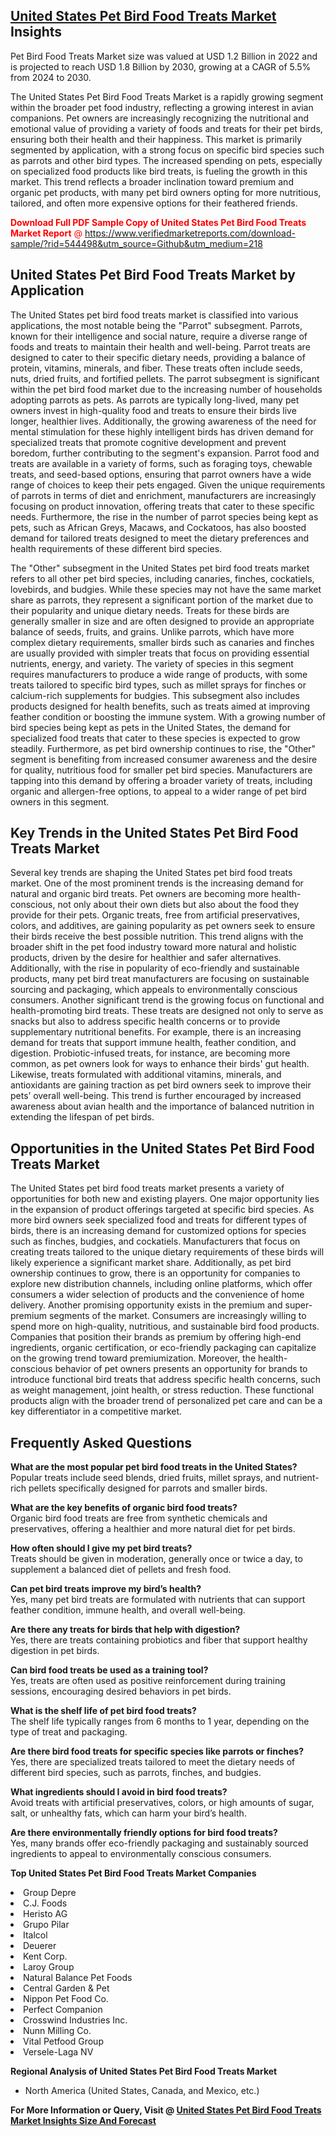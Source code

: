 <h2><a href="https://www.verifiedmarketreports.com/download-sample/?rid=544498&amp;utm_source=Github&amp;utm_medium=218" target="_blank">United States Pet Bird Food Treats Market</a> Insights</h2><p>Pet Bird Food Treats Market size was valued at USD 1.2 Billion in 2022 and is projected to reach USD 1.8 Billion by 2030, growing at a CAGR of 5.5% from 2024 to 2030.</p><p><p>The United States Pet Bird Food Treats Market is a rapidly growing segment within the broader pet food industry, reflecting a growing interest in avian companions. Pet owners are increasingly recognizing the nutritional and emotional value of providing a variety of foods and treats for their pet birds, ensuring both their health and their happiness. This market is primarily segmented by application, with a strong focus on specific bird species such as parrots and other bird types. The increased spending on pets, especially on specialized food products like bird treats, is fueling the growth in this market. This trend reflects a broader inclination toward premium and organic pet products, with many pet bird owners opting for more nutritious, tailored, and often more expensive options for their feathered friends. <p><span class=""><span style="color: #ff0000;"><strong>Download Full PDF Sample Copy of United States Pet Bird Food Treats Market Report</strong> @ </span><a href="https://www.verifiedmarketreports.com/download-sample/?rid=544498&amp;utm_source=Github&amp;utm_medium=218" target="_blank">https://www.verifiedmarketreports.com/download-sample/?rid=544498&amp;utm_source=Github&amp;utm_medium=218</a></span></p></p> <h2>United States Pet Bird Food Treats Market by Application</h2> <p>The United States pet bird food treats market is classified into various applications, the most notable being the "Parrot" subsegment. Parrots, known for their intelligence and social nature, require a diverse range of foods and treats to maintain their health and well-being. Parrot treats are designed to cater to their specific dietary needs, providing a balance of protein, vitamins, minerals, and fiber. These treats often include seeds, nuts, dried fruits, and fortified pellets. The parrot subsegment is significant within the pet bird food market due to the increasing number of households adopting parrots as pets. As parrots are typically long-lived, many pet owners invest in high-quality food and treats to ensure their birds live longer, healthier lives. Additionally, the growing awareness of the need for mental stimulation for these highly intelligent birds has driven demand for specialized treats that promote cognitive development and prevent boredom, further contributing to the segment's expansion. Parrot food and treats are available in a variety of forms, such as foraging toys, chewable treats, and seed-based options, ensuring that parrot owners have a wide range of choices to keep their pets engaged. Given the unique requirements of parrots in terms of diet and enrichment, manufacturers are increasingly focusing on product innovation, offering treats that cater to these specific needs. Furthermore, the rise in the number of parrot species being kept as pets, such as African Greys, Macaws, and Cockatoos, has also boosted demand for tailored treats designed to meet the dietary preferences and health requirements of these different bird species. <p>The "Other" subsegment in the United States pet bird food treats market refers to all other pet bird species, including canaries, finches, cockatiels, lovebirds, and budgies. While these species may not have the same market share as parrots, they represent a significant portion of the market due to their popularity and unique dietary needs. Treats for these birds are generally smaller in size and are often designed to provide an appropriate balance of seeds, fruits, and grains. Unlike parrots, which have more complex dietary requirements, smaller birds such as canaries and finches are usually provided with simpler treats that focus on providing essential nutrients, energy, and variety. The variety of species in this segment requires manufacturers to produce a wide range of products, with some treats tailored to specific bird types, such as millet sprays for finches or calcium-rich supplements for budgies. This subsegment also includes products designed for health benefits, such as treats aimed at improving feather condition or boosting the immune system. With a growing number of bird species being kept as pets in the United States, the demand for specialized food treats that cater to these species is expected to grow steadily. Furthermore, as pet bird ownership continues to rise, the "Other" segment is benefiting from increased consumer awareness and the desire for quality, nutritious food for smaller pet bird species. Manufacturers are tapping into this demand by offering a broader variety of treats, including organic and allergen-free options, to appeal to a wider range of pet bird owners in this segment. <h2>Key Trends in the United States Pet Bird Food Treats Market</h2> <p>Several key trends are shaping the United States pet bird food treats market. One of the most prominent trends is the increasing demand for natural and organic bird treats. Pet owners are becoming more health-conscious, not only about their own diets but also about the food they provide for their pets. Organic treats, free from artificial preservatives, colors, and additives, are gaining popularity as pet owners seek to ensure their birds receive the best possible nutrition. This trend aligns with the broader shift in the pet food industry toward more natural and holistic products, driven by the desire for healthier and safer alternatives. Additionally, with the rise in popularity of eco-friendly and sustainable products, many pet bird treat manufacturers are focusing on sustainable sourcing and packaging, which appeals to environmentally conscious consumers. Another significant trend is the growing focus on functional and health-promoting bird treats. These treats are designed not only to serve as snacks but also to address specific health concerns or to provide supplementary nutritional benefits. For example, there is an increasing demand for treats that support immune health, feather condition, and digestion. Probiotic-infused treats, for instance, are becoming more common, as pet owners look for ways to enhance their birds' gut health. Likewise, treats formulated with additional vitamins, minerals, and antioxidants are gaining traction as pet bird owners seek to improve their pets’ overall well-being. This trend is further encouraged by increased awareness about avian health and the importance of balanced nutrition in extending the lifespan of pet birds. <h2>Opportunities in the United States Pet Bird Food Treats Market</h2> <p>The United States pet bird food treats market presents a variety of opportunities for both new and existing players. One major opportunity lies in the expansion of product offerings targeted at specific bird species. As more bird owners seek specialized food and treats for different types of birds, there is an increasing demand for customized options for species such as finches, budgies, and cockatiels. Manufacturers that focus on creating treats tailored to the unique dietary requirements of these birds will likely experience a significant market share. Additionally, as pet bird ownership continues to grow, there is an opportunity for companies to explore new distribution channels, including online platforms, which offer consumers a wider selection of products and the convenience of home delivery. Another promising opportunity exists in the premium and super-premium segments of the market. Consumers are increasingly willing to spend more on high-quality, nutritious, and sustainable bird food products. Companies that position their brands as premium by offering high-end ingredients, organic certification, or eco-friendly packaging can capitalize on the growing trend toward premiumization. Moreover, the health-conscious behavior of pet owners presents an opportunity for brands to introduce functional bird treats that address specific health concerns, such as weight management, joint health, or stress reduction. These functional products align with the broader trend of personalized pet care and can be a key differentiator in a competitive market. <h2>Frequently Asked Questions</h2> <p><b>What are the most popular pet bird food treats in the United States?</b><br> Popular treats include seed blends, dried fruits, millet sprays, and nutrient-rich pellets specifically designed for parrots and smaller birds.</p> <p><b>What are the key benefits of organic bird food treats?</b><br> Organic bird food treats are free from synthetic chemicals and preservatives, offering a healthier and more natural diet for pet birds.</p> <p><b>How often should I give my pet bird treats?</b><br> Treats should be given in moderation, generally once or twice a day, to supplement a balanced diet of pellets and fresh food.</p> <p><b>Can pet bird treats improve my bird’s health?</b><br> Yes, many pet bird treats are formulated with nutrients that can support feather condition, immune health, and overall well-being.</p> <p><b>Are there any treats for birds that help with digestion?</b><br> Yes, there are treats containing probiotics and fiber that support healthy digestion in pet birds.</p> <p><b>Can bird food treats be used as a training tool?</b><br> Yes, treats are often used as positive reinforcement during training sessions, encouraging desired behaviors in pet birds.</p> <p><b>What is the shelf life of pet bird food treats?</b><br> The shelf life typically ranges from 6 months to 1 year, depending on the type of treat and packaging.</p> <p><b>Are there bird food treats for specific species like parrots or finches?</b><br> Yes, there are specialized treats tailored to meet the dietary needs of different bird species, such as parrots, finches, and budgies.</p> <p><b>What ingredients should I avoid in bird food treats?</b><br> Avoid treats with artificial preservatives, colors, or high amounts of sugar, salt, or unhealthy fats, which can harm your bird’s health.</p> <p><b>Are there environmentally friendly options for bird food treats?</b><br> Yes, many brands offer eco-friendly packaging and sustainably sourced ingredients to appeal to environmentally conscious consumers.</p></p><p><strong>Top United States Pet Bird Food Treats Market Companies</strong></p><div data-test-id=""><p><li>Group Depre</li><li> C.J. Foods</li><li> Heristo AG</li><li> Grupo Pilar</li><li> Italcol</li><li> Deuerer</li><li> Kent Corp.</li><li> Laroy Group</li><li> Natural Balance Pet Foods</li><li> Central Garden & Pet</li><li> Nippon Pet Food Co.</li><li> Perfect Companion</li><li> Crosswind Industries Inc.</li><li> Nunn Milling Co.</li><li> Vital Petfood Group</li><li> Versele-Laga NV</li></p><div><strong>Regional Analysis of&nbsp;United States Pet Bird Food Treats Market</strong></div><ul><li dir="ltr"><p dir="ltr">North America&nbsp;(United States, Canada, and Mexico, etc.)</p></li></ul><p><strong>For More Information or Query, Visit @&nbsp;</strong><strong><a href="https://www.verifiedmarketreports.com/product/pet-bird-food-treats-market-size-and-forecast-2/?utm_source=Github&amp;utm_medium=218" target="_blank">United States Pet Bird Food Treats Market Insights Size And Forecast</a></strong></p></div>
